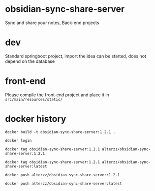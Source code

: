 # obsidian-sync-share-server

Sync and share your notes, Back-end projects



# dev

Standard springboot project, import the idea can be started, does not depend on the database


# front-end

Please compile the front-end project and place it in `src/main/resources/static/`


# docker history
```shell
docker build -t obsidian-sync-share-server:1.2.1 .

docker login

docker tag obsidian-sync-share-server:1.2.1 alterzz/obsidian-sync-share-server:1.2.1

docker tag obsidian-sync-share-server:1.2.1 alterzz/obsidian-sync-share-server:latest

docker push alterzz/obsidian-sync-share-server:1.2.1

docker push alterzz/obsidian-sync-share-server:latest

```



